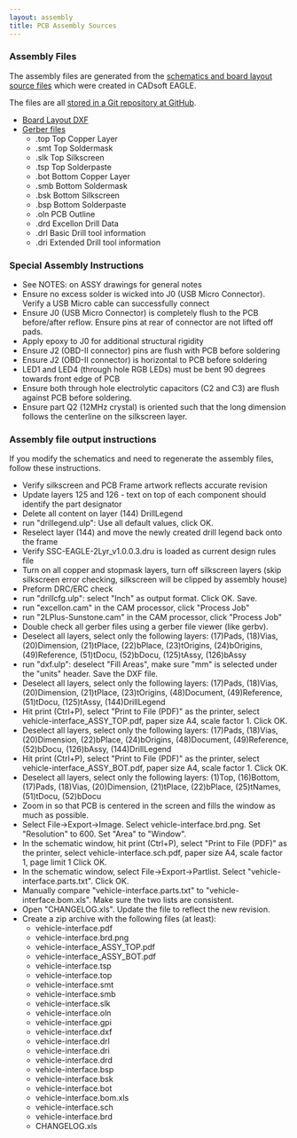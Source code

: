 ```yaml
---
layout: assembly
title: PCB Assembly Sources
---
```


### Assembly Files

The assembly files are generated from the [schematics and board layout source
files](/electrical/sources/index.html) which were created in CADsoft EAGLE.

The files are all [stored in a Git repository at
GitHub](https://github.com/openxc/reference-vi/tree/gh-pages/assembly/electrical).

* [Board Layout DXF](/assembly/electrical/vehicle-interface.dxf)
* [Gerber files](https://github.com/openxc/reference-vi/raw/gh-pages/assembly/electrical)
    * .top  Top Copper Layer
    * .smt  Top Soldermask
    * .slk  Top Silkscreen
    * .tsp  Top Solderpaste
    * .bot  Bottom Copper Layer
    * .smb  Bottom Soldermask
    * .bsk  Bottom Silkscreen
    * .bsp  Bottom Solderpaste
    * .oln PCB Outline
    * .drd  Excellon Drill Data
    * .drl  Basic Drill tool information
    * .dri  Extended Drill tool information

### Special Assembly Instructions

* See NOTES: on ASSY drawings for general notes
* Ensure no excess solder is wicked into J0 (USB Micro Connector).  Verify a USB
  Micro cable can successfully connect
* Ensure J0 (USB Micro Connector) is completely flush to the PCB before/after
  reflow.  Ensure pins at rear of connector are not lifted off pads.
* Apply epoxy to J0 for additional structural rigidity
* Ensure J2 (OBD-II connector) pins are flush with PCB before soldering
* Ensure J2 (OBD-II connector) is horizontal to PCB before soldering
* LED1 and LED4 (through hole RGB LEDs) must be bent 90 degrees towards front
  edge of PCB
* Ensure both through hole electrolytic capacitors (C2 and C3) are flush against
  PCB before soldering.
* Ensure part Q2 (12MHz crystal) is oriented such that the long dimension
  follows the centerline on the silkscreen layer.

### Assembly file output instructions

If you modify the schematics and need to regenerate the assembly files, follow
these instructions.

* Verify silkscreen and PCB Frame artwork reflects accurate revision
* Update layers 125 and 126 - text on top of each component should identify the
  part designator
* Delete all content on layer (144) DrillLegend
* run "drillegend.ulp": Use all default values, click OK.
* Reselect layer (144) and move the newly created drill legend back onto the
  frame
* Verify SSC-EAGLE-2Lyr_v1.0.0.3.dru is loaded as current design rules file
* Turn on all copper and stopmask layers, turn off silkscreen layers (skip
  silkscreen error checking, silkscreen will be clipped by assembly house)
* Preform DRC/ERC check
* run "drillcfg.ulp": select "Inch" as output format.  Click OK.  Save.
* run "excellon.cam" in the CAM processor, click "Process Job"
* run "2LPlus-Sunstone.cam" in the CAM processor, click "Process Job"
* Double check all gerber files using a gerber file viewer (like gerbv).
* Deselect all layers, select only the following layers: (17)Pads, (18)Vias,
  (20)Dimension, (21)tPlace, (22)bPlace, (23)tOrigins, (24)bOrigins,
  (49)Reference, (51)tDocu, (52)bDocu, (125)tAssy, (126)bAssy
* run "dxf.ulp": deselect "Fill Areas", make sure "mm" is selected under the
  "units" header.  Save the DXF file.
* Deselect all layers, select only the following layers: (17)Pads, (18)Vias,
  (20)Dimension, (21)tPlace, (23)tOrigins, (48)Document, (49)Reference,
  (51)tDocu, (125)tAssy, (144)DrillLegend
* Hit print (Ctrl+P), select "Print to File (PDF)" as the printer, select
  vehicle-interface_ASSY_TOP.pdf, paper size A4, scale factor 1.  Click OK.
* Deselect all layers, select only the following layers: (17)Pads, (18)Vias,
  (20)Dimension, (22)bPlace, (24)bOrigins, (48)Document, (49)Reference,
  (52)bDocu, (126)bAssy, (144)DrillLegend
* Hit print (Ctrl+P), select "Print to File (PDF)" as the printer, select
  vehicle-interface_ASSY_BOT.pdf, paper size A4, scale factor 1.  Click OK.
* Deselect all layers, select only the following layers: (1)Top, (16)Bottom,
  (17)Pads, (18)Vias, (20)Dimension, (21)tPlace, (22)bPlace, (25)tNames,
  (51)tDocu, (52)bDocu
* Zoom in so that PCB is centered in the screen and fills the window as much as
  possible.
* Select File->Export->Image.  Select vehicle-interface.brd.png.  Set
  "Resolution" to 600.  Set "Area" to "Window".
* In the schematic window, hit print (Ctrl+P), select "Print to File (PDF)" as
  the printer, select vehicle-interface.sch.pdf, paper size A4, scale factor 1,
  page limit 1  Click OK.
* In the schematic window, select File->Export->Partlist.  Select
  "vehicle-interface.parts.txt".  Click OK.
* Manually compare "vehicle-interface.parts.txt" to "vehicle-interface.bom.xls".
  Make sure the two lists are consistent.
* Open "CHANGELOG.xls".  Update the file to reflect the new revision.
* Create a zip archive with the following files (at least):
    * vehicle-interface.pdf
    * vehicle-interface.brd.png
    * vehicle-interface_ASSY_TOP.pdf
    * vehicle-interface_ASSY_BOT.pdf
    * vehicle-interface.tsp
    * vehicle-interface.top
    * vehicle-interface.smt
    * vehicle-interface.smb
    * vehicle-interface.slk
    * vehicle-interface.oln
    * vehicle-interface.gpi
    * vehicle-interface.dxf
    * vehicle-interface.drl
    * vehicle-interface.dri
    * vehicle-interface.drd
    * vehicle-interface.bsp
    * vehicle-interface.bsk
    * vehicle-interface.bot
    * vehicle-interface.bom.xls
    * vehicle-interface.sch
    * vehicle-interface.brd
    * CHANGELOG.xls
